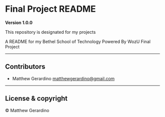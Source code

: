# Final Project README

**Version 1.0.0**

 This repository is designated for my projects

A README for my Bethel School of Technology Powered By WozU Final Project

---

## Contributors

- Matthew Gerardino <matthewgerardino@gmail.com>

---

## License & copyright

&copy; Matthew Gerardino